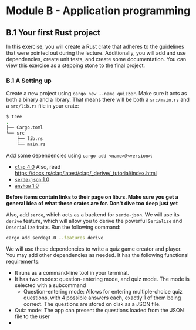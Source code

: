 # Module B - Application programming

## B.1 Your first Rust project

In this exercise, you will create a Rust crate that adheres to the guidelines that were pointed out during the lecture. Additionally, you will add and use dependencies, create unit tests, and create some documentation. You can view this exercise as a stepping stone to the final project.

### B.1 A Setting up
Create a new project using `cargo new --name quizzer`. Make sure it acts as both a binary and a library. That means there will be both a `src/main.rs` and a `src/lib.rs` file in your crate:

```bash
$ tree
.
├── Cargo.toml
└── src
    ├── lib.rs
    └── main.rs
```

Add some dependencies using `cargo add <name>@<version>`:
   -  [`clap` 4.0](https://lib.rs/crates/clap) Also, read <https://docs.rs/clap/latest/clap/_derive/_tutorial/index.html>
   -  [`serde-json` 1.0](https://lib.rs/crates/serde_json)
   -  [`anyhow` 1.0](https://lib.rs/crates/anyhow)

**Before items contain links to their page on lib.rs. Make sure you get a general idea of what these crates are for. Don't dive too deep just yet**

Also, add `serde`, which acts as a backend for `serde-json`. We will use its `derive` feature, which will allow you to derive the powerful `Serialize` and `Deserialize` traits. Run the following command:

```bash
cargo add serde@1.0 --features derive
```

We will use these dependencies to write a quiz game creator and player. You may add other dependencies as needed. It has the following functional requirements:
 - It runs as a command-line tool in your terminal.
 - It has two modes: question-entering mode, and quiz mode. The mode is selected with a subcommand
   - Question-entering mode: Allows for entering multiple-choice quiz questions, with 4 possible answers each, exactly 1 of them being correct. The questions are stored on disk as a JSON file.
 - Quiz mode: The app can present the questions loaded from the JSON file to the user
 - 